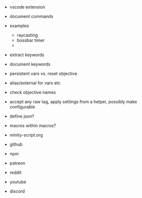 - vscode extension
- document commands
- examples
  - raycasting
  - bossbar timer
  - 
- extract keywords
- document keywords

- persistent vars vs. reset objective 
- alias/external for vars etc
- check objective names
- accept any raw tag, apply settings from a helper, possibly make configurable
- define json?
- macros within macros?
 
- minity-script.org
- github
- npm
- patreon
- reddit
- youtube
- discord

